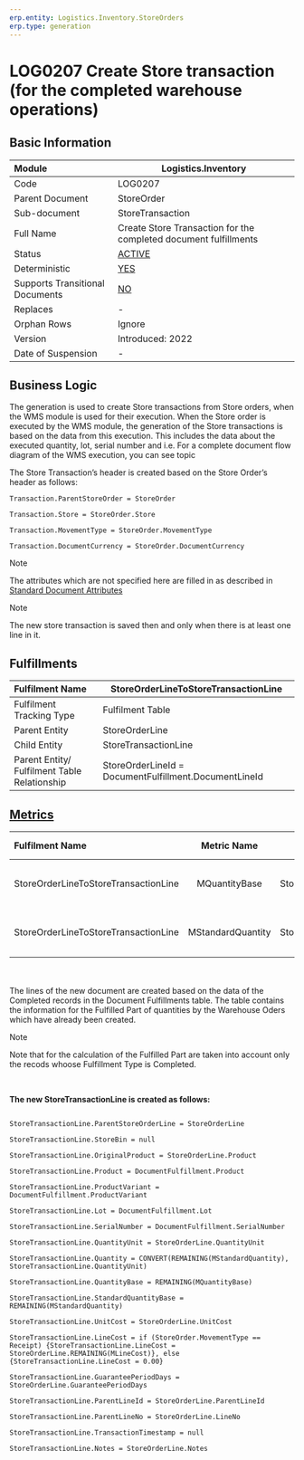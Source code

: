 ```yaml
---
erp.entity: Logistics.Inventory.StoreOrders
erp.type: generation
---
```


# LOG0207 Create Store transaction (for the completed warehouse operations)

## Basic Information

| Module                          | Logistics.Inventory                                               |
| :------------------------------ | ----------------------------------------------------------------- |
| Code                            | LOG0207                                                           |
| Parent Document                 | StoreOrder                                                        |
| Sub-document                    | StoreTransaction                                                  |
| Full Name                       | Create Store Transaction for the completed document fulfillments |
| Status                          | [ACTIVE](xref:generation-procedures) |
| Deterministic                   | [YES](xref:document-generation-and-transitional-documents) |
| Supports Transitional Documents | [NO](xref:document-generation-and-transitional-documents) |
| Replaces                        | -                                                                 |
| Orphan Rows                     | Ignore                                                            |
| Version                         | Introduced: 2022                                                  |
| Date of Suspension              | -                                                                 |

## Business Logic

The generation is used to create Store transactions from Store orders, when the WMS module is used for their execution.
 When the Store order is executed by the WMS module, the generation of the Store transactions is based on the data from this execution. This includes the data about the executed quantity, lot, serial number and i.e. For a complete document flow diagram of the WMS execution, you can see topic


The Store Transaction’s header is created based on the Store Order’s header as follows:

```
Transaction.ParentStoreOrder = StoreOrder

Transaction.Store = StoreOrder.Store

Transaction.MovementType = StoreOrder.MovementType

Transaction.DocumentCurrency = StoreOrder.DocumentCurrency
```

> [!Note] 
> The attributes which are not specified here are filled in as described in [Standard Document Attributes](../reference/standard-document-attributes.md)

> [!Note] 
> The new store transaction is saved then and only when there is at least one line in it.

## Fulfillments

| Fulfilment Name                              | StoreOrderLineToStoreTransactionLine                 |
| :------------------------------------------- | ------------------------------------------------------------ |
| Fulfilment Tracking Type                     | Fulfilment Table                                             |
| Parent Entity                                | StoreOrderLine                                     |
| Child Entity                                 | StoreTransactionLine                                          |
| Parent Entity/ Fulfilment Table Relationship | StoreOrderLineId = DocumentFulfillment.DocumentLineId |

## [Metrics](../reference/metrics.md)

| Fulfilment Name                              |  Metric Name  |                   Measurement Unit                   | Parent Value                              | Fulfilment Table Value           | New Record |
| :------------------------------------------- | :-----------: | :--------------------------------------------------: | :---------------------------------------- | :------------------------------- | :--------- |
| StoreOrderLineToStoreTransactionLine | MQuantityBase | StoreOrderLine.Product.BaseMeasurementUnit | DocumentFulfillments(where 'FulfillmentType = Completed' AND 'DestinationEntityName = Wms_Warehouse_Requisition_Lines').QuantityBase | DocumentFulfillments(where 'FulfillmentType = Completed' AND 'DestinationEntityName = Inv_Transaction_Lines').QuantityBase | NO |
| StoreOrderLineToStoreTransactionLine | MStandardQuantity | StoreOrderLine.Product.BaseMeasurementUnit |  DocumentFulfillments(where 'FulfillmentType = Completed' AND 'DestinationEntityName = Wms_Warehouse_Requisition_Lines').StandardQuantity | DocumentFulfillments(where 'FulfillmentType = Completed' AND 'DestinationEntityName = Inv_Transaction_Lines')..StandardQuantity | YES |

<br/><br/>
The lines of the new document are created based on the data of the Completed records in the Document Fulfillments table. 
The table contains the information for the Fulfilled Part of quantities by the Warehouse Oders which have already been created.

> [!Note]
> Note that for the calculation of the Fulfilled Part are taken into account only the recods whoose Fulfillment Type is Completed.

<br/>

**The new StoreTransactionLine is created as follows:**

```

StoreTransactionLine.ParentStoreOrderLine = StoreOrderLine

StoreTransactionLine.StoreBin = null

StoreTransactionLine.OriginalProduct = StoreOrderLine.Product

StoreTransactionLine.Product = DocumentFulfillment.Product

StoreTransactionLine.ProductVariant = DocumentFulfillment.ProductVariant

StoreTransactionLine.Lot = DocumentFulfillment.Lot

StoreTransactionLine.SerialNumber = DocumentFulfillment.SerialNumber

StoreTransactionLine.QuantityUnit = StoreOrderLine.QuantityUnit  

StoreTransactionLine.Quantity = CONVERT(REMAINING(MStandardQuantity), StoreTransactionLine.QuantityUnit)

StoreTransactionLine.QuantityBase = REMAINING(MQuantityBase)

StoreTransactionLine.StandardQuantityBase = REMAINING(MStandardQuantity)

StoreTransactionLine.UnitCost = StoreOrderLine.UnitCost

StoreTransactionLine.LineCost = if (StoreOrder.MovementType == Receipt) {StoreTransactionLine.LineCost = StoreOrderLine.REMAINING(MLineCost)}, else {StoreTransactionLine.LineCost = 0.00}

StoreTransactionLine.GuaranteePeriodDays = StoreOrderLine.GuaranteePeriodDays

StoreTransactionLine.ParentLineId = StoreOrderLine.ParentLineId

StoreTransactionLine.ParentLineNo = StoreOrderLine.LineNo

StoreTransactionLine.TransactionTimestamp = null

StoreTransactionLine.Notes = StoreOrderLine.Notes
```
